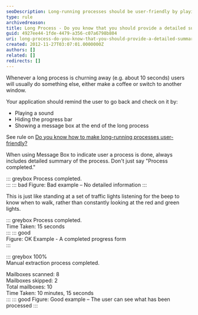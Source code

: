 ```yaml
---
seoDescription: Long-running processes should be user-friendly by playing a sound, hiding the progress bar, and displaying a message box with a detailed summary at the end.
type: rule
archivedreason:
title: Long Process - Do you know that you should provide a detailed summary, play a sound and hide the progress bar at the end?
guid: 4927ee44-1fde-4479-a356-c07a6798b804
uri: long-process-do-you-know-that-you-should-provide-a-detailed-summary-play-a-sound-and-hide-the-progress-bar-at-the-end
created: 2012-11-27T03:07:01.0000000Z
authors: []
related: []
redirects: []
---
```


Whenever a long process is churning away (e.g. about 10 seconds) users will usually do something else, either make a coffee or switch to another window.

<!--endintro-->

Your application should remind the user to go back and check on it by:

- Playing a sound
- Hiding the progress bar
- Showing a message box at the end of the long process

See rule on [Do you know how to make long-running processes user-friendly?](/long-process-do-you-know-how-to-make-long-running-processes-user-friendly)

When using Message Box to indicate user a process is done, always includes detailed summary of the process. Don't just say "Process completed."

::: greybox
Process completed.  
:::
::: bad
Figure: Bad example – No detailed information
:::

This is just like standing at a set of traffic lights listening for the beep to know when to walk, rather than constantly looking at the red and green lights.

::: greybox
Process completed.  
Time Taken: 15 seconds  
:::
::: good  
Figure: OK Example - A completed progress form  
:::

::: greybox
100%  
Manual extraction process completed.

Mailboxes scanned: 8  
Mailboxes skipped: 2  
Total mailboxes: 10  
Time Taken: 10 minutes, 15 seconds  
:::
::: good
Figure: Good example – The user can see what has been processed
:::
